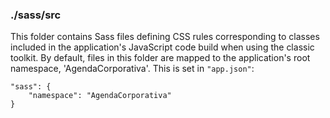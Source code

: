 ### ./sass/src

This folder contains Sass files defining CSS rules corresponding to classes
included in the application's JavaScript code build when using the classic toolkit.
By default, files in this folder are mapped to the application's root namespace, 'AgendaCorporativa'.
This is set in `"app.json"`:

    "sass": {
        "namespace": "AgendaCorporativa"
    }